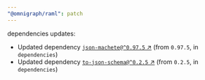 ```yaml
---
"@omnigraph/raml": patch
---
```

dependencies updates:
  - Updated dependency [`json-machete@^0.97.5` ↗︎](https://www.npmjs.com/package/json-machete/v/0.97.5) (from `0.97.5`, in `dependencies`)
  - Updated dependency [`to-json-schema@^0.2.5` ↗︎](https://www.npmjs.com/package/to-json-schema/v/0.2.5) (from `0.2.5`, in `dependencies`)
